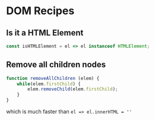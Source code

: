 
# DOM Recipes

## Is it a HTML Element
```javascript
const isHTMLElement = el => el instanceof HTMLElement;
```

## Remove all children nodes
```javascript
function removeAllChildren (elem) {
    while(elem.firstChild) {
        elem.removeChild(elem.firstChild);
    }
}
```
which is much faster than `el => el.innerHTML = ''`
